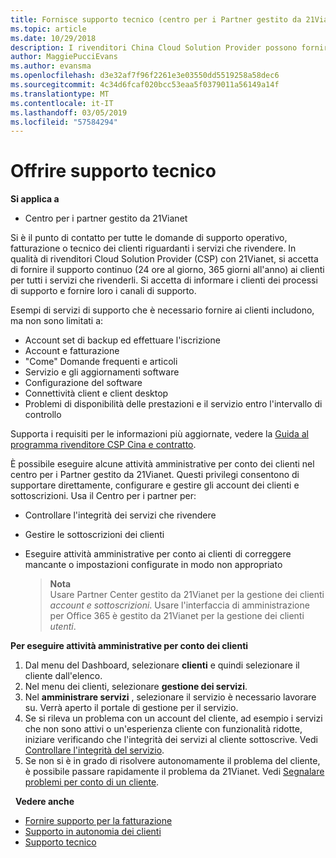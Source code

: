 ```yaml
---
title: Fornisce supporto tecnico (centro per i Partner gestito da 21Vianet)
ms.topic: article
ms.date: 10/29/2018
description: I rivenditori China Cloud Solution Provider possono fornire supporto tecnico ai propri clienti.
author: MaggiePucciEvans
ms.author: evansma
ms.openlocfilehash: d3e32af7f96f2261e3e03550dd5519258a58dec6
ms.sourcegitcommit: 4c34d6fcaf020bcc53eaa5f0379011a56149a14f
ms.translationtype: MT
ms.contentlocale: it-IT
ms.lasthandoff: 03/05/2019
ms.locfileid: "57584294"
---
```

# <a name="provide-technical-support"></a>Offrire supporto tecnico

**Si applica a**

-   Centro per i partner gestito da 21Vianet

Si è il punto di contatto per tutte le domande di supporto operativo, fatturazione o tecnico dei clienti riguardanti i servizi che rivendere. In qualità di rivenditori Cloud Solution Provider (CSP) con 21Vianet, si accetta di fornire il supporto continuo (24 ore al giorno, 365 giorni all'anno) ai clienti per tutti i servizi che rivenderli. Si accetta di informare i clienti dei processi di supporto e fornire loro i canali di supporto.  

Esempi di servizi di supporto che è necessario fornire ai clienti includono, ma non sono limitati a:
 
-   Account set di backup ed effettuare l'iscrizione 
-   Account e fatturazione 
-   "Come" Domande frequenti e articoli 
-   Servizio e gli aggiornamenti software 
-   Configurazione del software 
-   Connettività client e client desktop
-   Problemi di disponibilità delle prestazioni e il servizio entro l'intervallo di controllo 

Supporta i requisiti per le informazioni più aggiornate, vedere la [Guida al programma rivenditore CSP Cina e contratto](csp-program-guide-and-agreements.md).

È possibile eseguire alcune attività amministrative per conto dei clienti nel centro per i Partner gestito da 21Vianet. Questi privilegi consentono di supportare direttamente, configurare e gestire gli account dei clienti e sottoscrizioni. Usa il Centro per i partner per:

-   Controllare l'integrità dei servizi che rivendere
-   Gestire le sottoscrizioni dei clienti
-   Eseguire attività amministrative per conto ai clienti di correggere mancante o impostazioni configurate in modo non appropriato

    >**Nota**<br>Usare Partner Center gestito da 21Vianet per la gestione dei clienti *account e sottoscrizioni*. Usare l'interfaccia di amministrazione per Office 365 è gestito da 21Vianet per la gestione dei clienti *utenti*. 

**Per eseguire attività amministrative per conto dei clienti**

1.  Dal menu del Dashboard, selezionare **clienti** e quindi selezionare il cliente dall'elenco.
2.  Nel menu dei clienti, selezionare **gestione dei servizi**.
3.  Nel **amministrare servizi** , selezionare il servizio è necessario lavorare su. Verrà aperto il portale di gestione per il servizio.
4.  Se si rileva un problema con un account del cliente, ad esempio i servizi che non sono attivi o un'esperienza cliente con funzionalità ridotte, iniziare verificando che l'integrità dei servizi al cliente sottoscrive. Vedi [Controllare l'integrità del servizio](check-service-health.md).
5.  Se non si è in grado di risolvere autonomamente il problema del cliente, è possibile passare rapidamente il problema da 21Vianet. Vedi [Segnalare problemi per conto di un cliente](report-problems-on-behalf-of-a-customer.md).

 
**Vedere anche**

-   [Fornire supporto per la fatturazione](provide-billing-support.md)
-   [Supporto in autonomia dei clienti](customer-self-support.md)
-   [Supporto tecnico](customer-support.md)


 




